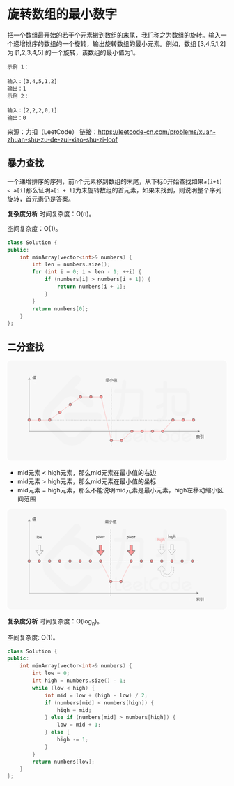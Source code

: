 # 旋转数组的最小数字

把一个数组最开始的若干个元素搬到数组的末尾，我们称之为数组的旋转。输入一个递增排序的数组的一个旋转，输出旋转数组的最小元素。例如，数组 [3,4,5,1,2] 为 [1,2,3,4,5] 的一个旋转，该数组的最小值为1。  

```
示例 1：

输入：[3,4,5,1,2]
输出：1
示例 2：

输入：[2,2,2,0,1]
输出：0
```

来源：力扣（LeetCode）
链接：https://leetcode-cn.com/problems/xuan-zhuan-shu-zu-de-zui-xiao-shu-zi-lcof

## 暴力查找

一个递增排序的序列，前n个元素移到数组的末尾，从下标0开始查找如果`a[i+1] < a[i]`那么证明`a[i + 1]`为未旋转数组的首元素，如果未找到，则说明整个序列旋转，首元素仍是答案。

**复杂度分析**
时间复杂度：O(n)。

空间复杂度：O(1)。

```cpp
class Solution {
public:
    int minArray(vector<int>& numbers) {
        int len = numbers.size();
        for (int i = 0; i < len - 1; ++i) {
            if (numbers[i] > numbers[i + 1]) {
                return numbers[i + 1];
            }
        }
        return numbers[0];
    }
};
```

## 二分查找

![](./11.png)

- mid元素 < high元素，那么mid元素在最小值的右边
- mid元素 > high元素，那么mid元素在最小值的坐标
- mid元素 = high元素，那么不能说明mid元素是最小元素，high左移动缩小区间范围

![](./11-1.png)

**复杂度分析**
时间复杂度：O(log<sub>n</sub>)。

空间复杂度: O(1)。

```cpp
class Solution {
public:
    int minArray(vector<int>& numbers) {
        int low = 0;
        int high = numbers.size() - 1;
        while (low < high) {
            int mid = low + (high - low) / 2;
            if (numbers[mid] < numbers[high]) {
                high = mid;
            } else if (numbers[mid] > numbers[high]) {
                low = mid + 1;
            } else {
                high -= 1;
            }
        }
        return numbers[low];
    }
};
```